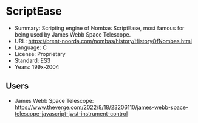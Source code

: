 # ScriptEase

* Summary:    Scripting engine of Nombas ScriptEase, most famous for being used by James Webb Space Telescope.
* URL:        https://brent-noorda.com/nombas/history/HistoryOfNombas.html
* Language:   C
* License:    Proprietary
* Standard:   ES3
* Years:      199x-2004

## Users

* James Webb Space Telescope: https://www.theverge.com/2022/8/18/23206110/james-webb-space-telescope-javascript-jwst-instrument-control
